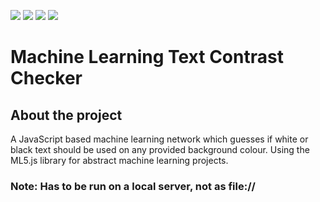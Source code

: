 <img src="https://img.shields.io/github/repo-size/Will1162/
ML-Text-Contrast-Checker"/> <img src="https://img.shields.io/tokei/lines/github/Will1162/
ML-Text-Contrast-Checker"/> <img src="https://img.shields.io/github/downloads/Will1162/
ML-Text-Contrast-Checker/total"/> <img src="https://img.shields.io/github/last-commit/Will1162/
ML-Text-Contrast-Checker"/>

# Machine Learning Text Contrast Checker

## About the project

A JavaScript based machine learning network which guesses if white or black text should be used on any provided background colour.
Using the ML5.js library for abstract machine learning projects.

### Note: Has to be run on a local server, not as file://

